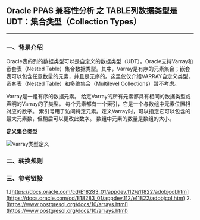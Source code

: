 ## Oracle PPAS 兼容性分析 之 TABLE列数据类型是UDT：集合类型（Collection Types） 
---

### 一、背景介绍
Oracle表的列的数据类型可以是自定义的数据类型（UDT）。Oracle支持Varray和嵌套表（Nested Table）集合数据类型。其中，Varray是有序的元素集合；嵌套表可以包含任意数量的元素，并且是无序的。这里仅仅介绍VARRAY自定义类型，嵌套表（Nested Table）和多维集合（Multilevel Collections）暂不考虑。

Varray是一组有序的数据元素。 给定Varray的所有元素都具有相同的数据类型或声明的Varray的子类型。 每个元素都有一个索引，它是一个与数组中元素位置相对应的数字。 索引号用于访问特定元素。定义Varray时，可以指定它可以包含的最大元素数，但稍后可以更改此数字。 数组中元素的数量是数组的大小。

**定义集合类型**

![Varray类型定义](https://docs.oracle.com/cd/E11882_01/appdev.112/e25519/img/varray_type_def.gif)


### 二、转换规则





### 三、参考链接
1.[https://docs.oracle.com/cd/E18283_01/appdev.112/e11822/adobjcol.htm](https://docs.oracle.com/cd/E18283_01/appdev.112/e11822/adobjcol.htm)
2.[https://www.postgresql.org/docs/10/arrays.html](https://www.postgresql.org/docs/10/arrays.html)

